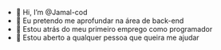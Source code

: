 - 👋 Hi, I’m @Jamal-cod
- 👀 Eu pretendo me aprofundar na área de back-end
- 🌱 Estou atrás do meu primeiro emprego como programador
- 💞️ Estou aberto a qualquer pessoa que queira me ajudar

<!---
Jamal-cod/Jamal-cod is a ✨ special ✨ repository because its `README.md` (this file) appears on your GitHub profile.
You can click the Preview link to take a look at your changes.
--->
